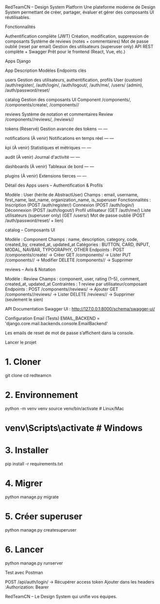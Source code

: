 RedTeamCN – Design System Platform
Une plateforme moderne de Design System permettant de créer, partager, évaluer et gérer des composants UI réutilisables.

Fonctionnalités

Authentification complète (JWT)
Création, modification, suppression de composants
Système de reviews (notes + commentaires)
Mot de passe oublié (reset par email)
Gestion des utilisateurs (superuser only)
API REST complète + Swagger
Prêt pour le frontend (React, Vue, etc.)


Apps Django



App
Description
Modèles
Endpoints clés



users
Gestion des utilisateurs, authentification, profils
User (custom)
/auth/register/, /auth/login/, /auth/logout/, /auth/me/, /users/ (admin), /auth/password/reset/


catalog
Gestion des composants UI
Component
/components/, /components/create/, /components/<id>/


reviews
Système de notation et commentaires
Review
/components/<id>/reviews/, /reviews/<id>/


tokens
(Réservé) Gestion avancée des tokens
—
—


notifications
(À venir) Notifications en temps réel
—
—


kpi
(À venir) Statistiques et métriques
—
—


audit
(À venir) Journal d'activité
—
—


dashboards
(À venir) Tableaux de bord
—
—


plugins
(À venir) Extensions tierces
—
—



Détail des Apps
users – Authentification & Profils

Modèle : User (hérite de AbstractUser)
Champs : email, username, first_name, last_name, organization_name, is_superuser
Fonctionnalités :
Inscription (POST /auth/register/)
Connexion (POST /auth/login/)
Déconnexion (POST /auth/logout/)
Profil utilisateur (GET /auth/me/)
Liste utilisateurs (superuser only) (GET /users/)
Mot de passe oublié (POST /auth/password/reset/ + lien)




catalog – Composants UI

Modèle : Component
Champs : name, description, category, code, created_by, created_at, updated_at
Catégories : BUTTON, CARD, INPUT, MODAL, NAVBAR, TYPOGRAPHY, OTHER
Endpoints :
POST /components/create/ → Créer
GET /components/ → Lister
PUT /components/<id>/ → Modifier
DELETE /components/<id>/ → Supprimer




reviews – Avis & Notation

Modèle : Review
Champs : component, user, rating (1–5), comment, created_at, updated_at
Contraintes : 1 review par utilisateur/composant
Endpoints :
POST /components/<id>/reviews/ → Ajouter
GET /components/<id>/reviews/ → Lister
DELETE /reviews/<id>/ → Supprimer (seulement le sien)




API Documentation
Swagger UI : http://127.0.0.1:8000/schema/swagger-ui/

Configuration Email (Tests)
EMAIL_BACKEND = 'django.core.mail.backends.console.EmailBackend'

Les emails de reset de mot de passe s’affichent dans la console.

Lancer le projet
# 1. Cloner
git clone <repo>
cd redteamcn

# 2. Environnement
python -m venv venv
source venv/bin/activate  # Linux/Mac
# venv\Scripts\activate   # Windows

# 3. Installer
pip install -r requirements.txt

# 4. Migrer
python manage.py migrate

# 5. Créer superuser
python manage.py createsuperuser

# 6. Lancer
python manage.py runserver


Test avec Postman

POST /api/auth/login/ → Récupérer access token
Ajouter dans les headers :Authorization: Bearer <token>



RedTeamCN – Le Design System qui unifie vos équipes.